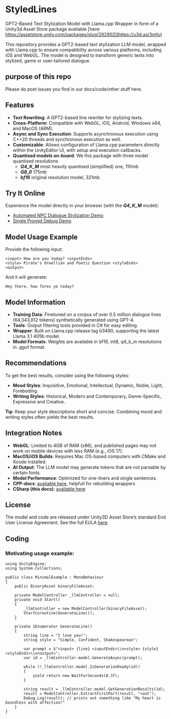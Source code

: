
# StyledLines
GPT2-Based Text Stylization Model with Llama.cpp Wrapper in form of a Unity3d Asset Store package avaliable [here: https://assetstore.unity.com/packages/slug/292902](https://u3d.as/3mfu)

This repository provides a GPT2-based text stylization LLM model, wrapped with Llama.cpp to ensure compatibility across various platforms, including iOS and WebGL. The model is designed to transform generic texts into stylized, game or user-tailored dialogue.

## purpose of this repo
Please do post issues you find in our docs/code/other stuff here.

## Features

- **Text Rewriting**: A GPT2-based line rewriter for stylizing texts.
- **Cross-Platform**: Compatible with WebGL, iOS, Android, Windows x64, and MacOS (ARM).
- **Async and Sync Execution**: Supports asynchronous execution using C++20 threads and synchronous execution as well.
- **Customizable**: Allows configuration of Llama.cpp parameters directly within the UnityEditor UI, with setup and execution callbacks.
- **Quantised models on-board**: We this package with three model quantised resolutions
   - **_Q4_K_M_** most heavily quantised (simplified) one, 110mb
   - **_Q8_0_** 175mb
   - **_bf16_** original resolution model, 321mb

## Try It Online

Experience the model directly in your browser (with the **_Q4_K_M_** model):

- [Automated NPC Dialogue Stylization Demo](https://d23myu0xfn2ttc.cloudfront.net/rich/index.html)
- [Single Prompt Debug Demo](https://d23myu0xfn2ttc.cloudfront.net/)

## Model Usage Example

Provide the following input:
```plaintext
<input> How are you today? <inputEnds>
<style> Pirate's Orwellian and Poetic Question <styleEnds>
<output>
```
And it will generate:
```plaintext
Hey there, how fares ye today?
```

## Model Information

- **Training Data**: Finetuned on a corpus of over 0.5 million dialogue lines (64,343,812 tokens) synthetically generated using GPT-4.
- **Tools**: Output filtering tools provided in C# for easy editing.
- **Wrapper**: Built on Llama.cpp release tag b3490, supporting the latest Llama 3.1 405b model.
- **Model Formats**: Weights are available in bf16, int8, q4_k_m resolutions in .gguf format.

## Recommendations

To get the best results, consider using the following styles:
- **Mood Styles**: Inquisitive, Emotional, Intellectual, Dynamic, Noble, Light, Foreboding.
- **Writing Styles**: Historical, Modern and Contemporary, Genre-Specific, Expressive and Creative.

**Tip**: Keep your style descriptions short and concise. Combining mood and writing styles often yields the best results.

## Integration Notes

- **WebGL**: Limited to 4GB of RAM (x86), and published pages may not work on mobile devices with less RAM (e.g., iOS 17).
- **MacOS/iOS Builds**: Requires Mac OS-based computers with CMake and Xcode installed.
- **AI Output**: The LLM model may generate tokens that are not parsable by certain fonts.
- **Model Performance**: Optimized for one-liners and single sentences.
- **CPP-docs**: [avaliable here](https://testedlines.github.io/StyledLines/cpp-docs/index.html), helpfull for rebuilding wrappers
- **CSharp (this docs)**: [avaliable here](https://testedlines.github.io/StyledLines/csharp-docs/index.html)
## License

The model and code are released under Unity3D Asset Store’s standard End User License Agreement. See the full EULA [here](https://assetstore.unity.com/browse/eula-faq).

## Coding

### Motivating usage example:

```Csharp
using UnityEngine;
using System.Collections;

public class MinimalExample : MonoBehaviour
{
    public BinaryAsset binaryFileAsset;

    private ModelController _llmController = null;
    private void Start()
    {
        _llmController = new ModelController(binaryFileAsset);
        StartCoroutine(GenerateLine());
    }

    private IEnumerator GenerateLine()
    {
        string line = "I love you!";
        string style = "Simple, Confident, Shakespearean";

        var prompt = $"<input> {line} <inputEnds>\\n<style> {style} <styleEnds>\\n<output>";
        var id = _llmController.model.GenerateAsync(prompt);

        while (!_llmController.model.IsGenerationReady(id))
        {
            yield return new WaitForSeconds(0.3f);
        }

        string result = _llmController.model.GetGenerationResults(id);
        result = ModelController.ExtractFirstPart(result, "<out");
        Debug.Log(result); // prints out something like "My heart is boundless with affection!"
    }
}
```


